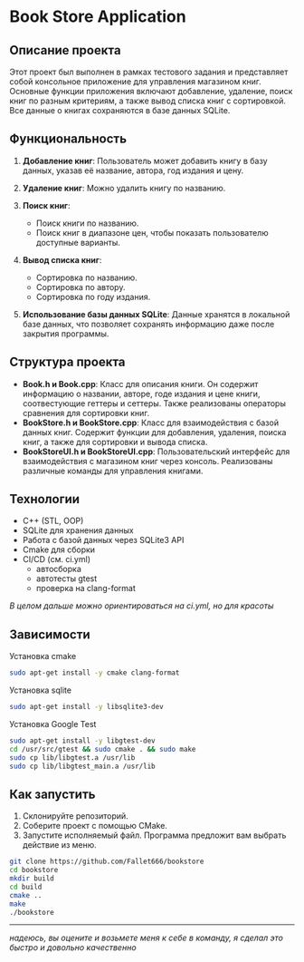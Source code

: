 # Book Store Application

## Описание проекта

Этот проект был выполнен в рамках тестового задания и представляет собой консольное приложение для управления магазином книг. Основные функции приложения включают добавление, удаление, поиск книг по разным критериям, а также вывод списка книг с сортировкой. Все данные о книгах сохраняются в базе данных SQLite.

## Функциональность

1. **Добавление книг**: Пользователь может добавить книгу в базу данных, указав её название, автора, год издания и цену.

2. **Удаление книг**: Можно удалить книгу по названию.

3. **Поиск книг**:
    - Поиск книги по названию.
    - Поиск книг в диапазоне цен, чтобы показать пользователю доступные варианты.

4. **Вывод списка книг**:
    - Сортировка по названию.
    - Сортировка по автору.
    - Сортировка по году издания.

5. **Использование базы данных SQLite**: Данные хранятся в локальной базе данных, что позволяет сохранять информацию даже после закрытия программы.

## Структура проекта

- **Book.h и Book.cpp**: Класс для описания книги. Он содержит информацию о названии, авторе, годе издания и цене книги, соотвестующие геттеры и сеттеры. Также реализованы операторы сравнения для сортировки книг.
- **BookStore.h и BookStore.cpp**: Класс для взаимодействия с базой данных книг. Содержит функции для добавления, удаления, поиска книг, а также для сортировки и вывода списка.
- **BookStoreUI.h и BookStoreUI.cpp**: Пользовательский интерфейс для взаимодействия с магазином книг через консоль. Реализованы различные команды для управления книгами.

## Технологии

- C++ (STL, OOP)
- SQLite для хранения данных
- Работа с базой данных через SQLite3 API
- Cmake для сборки
- CI/CD (см. ci.yml)
  - автосборка
  - автотесты gtest
  - проверка на clang-format

_В целом дальше можно ориентироваться на ci.yml, но для красоты_

## Зависимости

Установка cmake
```bash
sudo apt-get install -y cmake clang-format
```
Установка sqlite
```bash
sudo apt-get install -y libsqlite3-dev
```
Установка Google Test
```bash
sudo apt-get install -y libgtest-dev
cd /usr/src/gtest && sudo cmake . && sudo make
sudo cp lib/libgtest.a /usr/lib
sudo cp lib/libgtest_main.a /usr/lib
```


## Как запустить

1. Склонируйте репозиторий.
2. Соберите проект с помощью CMake.
3. Запустите исполняемый файл. Программа предложит вам выбрать действие из меню.

```bash
git clone https://github.com/Fallet666/bookstore
cd bookstore
mkdir build
cd build
cmake ..
make
./bookstore
```

---
_надеюсь, вы оцените и возьмете меня к себе в команду, я сделал это быстро и довольно качественно_
